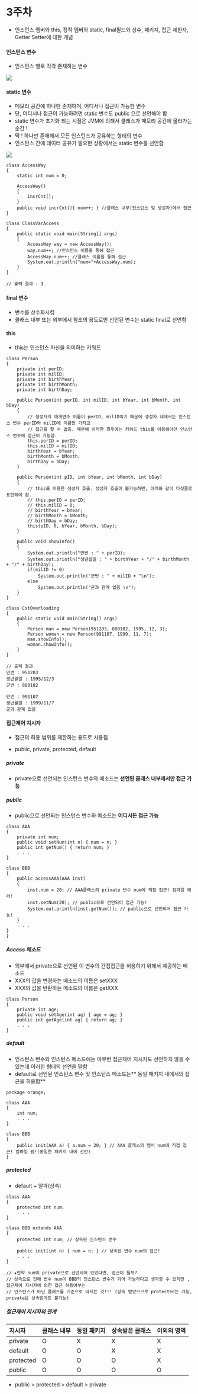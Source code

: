 # 3주차

* 인스턴스 멤버와 this, 정적 멤버와 static, final필드와 상수, 패키지, 접근 제한자, Getter Setter에 대한 개념

#### 인스턴스 변수

* 인스턴스 별로 각각 존재하는 변수

![](/assets/instance.jpg)

#### static 변수

* 메모리 공간에 하나만 존재하며, 어디서나 접근이 가능한 변수
* 단, 어디서나 접근이 가능하려면 static 변수도 public 으로 선언해야 함
* static 변수가 초기화 되는 시점은 JVM에 의해서 클래스가 메모리 공간에 올라가는 순간 !
* 딱 ! 하나만 존재해서 모든 인스턴스가 공유하는 형태의 변수
* 인스턴스 간에 데이터 공유가 필요한 상황에서는 static 변수를 선언함

![](/assets/static.jpg)

```
class AccessWay
{
    static int num = 0;

    AccessWay()
    {
        incrCnt();
    }
    public void incrCnt(){ num++; } //클래스 내부(인스턴스 및 생성자)에서 접근
}

class ClassVarAccess
{
    public static void main(String[] args)
    {
        AccessWay way = new AccessWay();
        way.num++; //인스턴스 이름을 통해 접근
        AccessWay.num++; //클래스 이름을 통해 접근
        System.out.println("num="+AccessWay.num);
    }
}

// 출력 결과 : 3
```

#### final 변수

* 변수를 상수화시킴
* 클래스 내부 또는 외부에서 참조의 용도로만 선언된 변수는 static final로 선언함

#### this

* this는 인스턴스 자신을 의미하는 키워드

```
class Person
{
    private int perID;
    private int milID;
    private int birthYear;
    private int birthMonth;
    private int birthDay;

    public Person(int perID, int milID, int bYear, int bMonth, int bDay)
    {
        // 생성자의 매개변수 이름이 perID, milID이기 때문에 생성자 내에서는 인스턴스 변수 perID와 milID에 이름만 가지고 
        // 접근을 할 수 없음. 때문에 이러한 경우에는 키워드 this를 이용해야만 인스턴스 변수에 접근이 가능함.
        this.perID = perID; 
        this.milID = milID;
        birthYear = bYear;
        birthMonth = bMonth;
        birthDay = bDay;
    }

    public Person(int pID, int bYear, int bMonth, int bDay)
    {
        // this를 이용한 생성자 호출. 생성자 호출이 불가능하면, 아래와 같이 다섯줄로 표현해야 함.
        // this.perID = perID;
        // this.milID = 0;
        // birthYear = bYear;
        // birthMonth = bMonth;
        // birthDay = bDay;
        this(pID, 0, bYear, bMonth, bDay);
    }

    public void showInfo()
    {
        System.out.println("민번 : " + perID);
        System.out.println("생년월일 : " + birthYear + "/" + birthMonth + "/" + birthDay);
        if(milID != 0)
            System.out.println("군번 : " + milID + "\n");
        else
            System.out.println("군과 관계 없음 \n");
    }
}

class CstOverloading
{
    public static void main(String[] args)
    {
        Person man = new Person(951203, 880102, 1995, 12, 3);
        Person woman = new Person(991107, 1999, 11, 7);
        man.showInfo();
        woman.showInfo();
    }
}

// 출력 결과
민번 : 951203
생년월일 : 1995/12/3
군번 : 880102

민번 : 991107
생년월일 : 1999/11/7
군과 관계 없음
```

#### 접근제어 지시자

* 접근의 허용 범위를 제한하는 용도로 사용됨

* public, private, protected, default

##### private

* private으로 선언되는 인스턴스 변수와 메소드는 **선언된 클래스 내부에서만 접근 가능**

##### public

* public으로 선언되는 인스턴스 변수와 메소드는 **어디서든 접근 가능**

```
class AAA
{
    private int num;
    public void setNum(int n) { num = n; }
    public int getNum() { return num; }
    . . .
}

class BBB
{
    public accessAAA(AAA inst)
    {
        inst.num = 20; // AAA클래스의 private 변수 num에 직접 접근! 컴파일 에러!
        inst.setNum(20); // public으로 선언되어 접근 가능!
        System.out.println(inst.getNum()); // public으로 선언되어 접근 가능!
    }
    . . .
}
}
```

##### Access 메소드

* 외부에서 private으로 선언된 이 변수의 간접접근을 허용하기 위해서 제공하는 메소드
* XXX의 값을 변경하는 메소드의 이름은 setXXX
* XXX의 값을 반환하는 메소드의 이름은 getXXX

```
class Person
{
    private int age;
    public void setAge(int ag) { age = ag; }
    public int getAge(int ag) { return ag; }
    . . .
}
```

##### default

* 인스턴스 변수와 인스턴스 메소드에는 아무런 접근제어 지시자도 선언하지 않을 수 있는데 이러한 형태의 선언을 말함
* default로 선언된 인스턴스 변수 및 인스턴스 메소드는** 동일 패키지 내에서의 접근을 허용함**

```
package orange;

class AAA
{
    int num;
    . . .
}

class BBB
{
    public init(AAA a) { a.num = 20; } // AAA 클래스의 멤버 num에 직접 접근! 컴파일 됨!(동일한 패키지 내에 선언)
}
```

##### protected

* default + 알파\(상속\)

```
class AAA
{
    protected int num;
    . . .
}

class BBB extends AAA
{
    protected int num; // 상속된 인스턴스 변수

    public init(int n) { num = n; } // 상속된 변수 num의 접근!
    . . .
}

// ★만약 num이 private으로 선언되어 있었다면, 접근이 될까?
// 상속으로 인해 변수 num이 BBB의 인스턴스 변수가 되어 가능하다고 생각할 수 있지만 , 접근제어 지시자에 의한 접근 허용여부는
// 인스턴스가 아닌 클래스를 기준으로 따지는 것!!! (상속 받았으므로 protected는 가능, private은 상속받아도 불가능)
```

##### 접근제어 지시자의 관계

| 지시자 | 클래스 내부 | 동일 패키지 | 상속받은 클래스 | 이외의 영역 |
| :--- | :--- | :--- | :--- | :--- |
| private | O | X | X | X |
| default | O | O | X | X |
| protected | O | O | O | X |
| public | O | O | O | O |

* public &gt; protected &gt; default &gt; private



